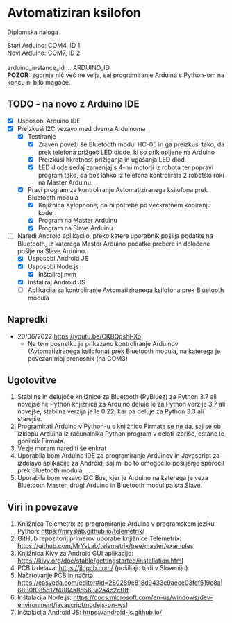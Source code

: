 # Avtomatiziran ksilofon
 Diplomska naloga
 
 Stari Arduino: COM4, ID 1 <br>
 Novi Arduino: COM7, ID 2 <br>
 <br>
 arduino_instance_id ... ARDUINO_ID <br>
 **POZOR:** zgornje nič več ne velja, saj programiranje Arduina s Python-om na koncu ni bilo mogoče.
 <br>
 
## TODO - na novo z Arduino IDE
- [x] Usposobi Arduino IDE
- [x] Preizkusi I2C vezavo med dvema Arduinoma
  - [x] Testiranje 
    - [x] Zraven poveži še Bluetooth modul HC-05 in ga preizkusi tako, da prek telefona prižgeš LED diode, ki so priklopljene na Arduino
    - [x] Preizkusi hkratnost prižiganja in ugašanja LED diod
    - [x] LED diode sedaj zamenjaj s 4-mi motorji iz robota ter popravi program tako, da boš lahko iz telefona kontrolirala 2 robotski roki na Master Arduinu.
  - [x] Pravi program za kontroliranje Avtomatiziranega ksilofona prek Bluetooth modula
    - [x] Knjižnica Xylophone; da ni potrebe po večkratnem kopiranju kode
    - [x] Program na Master Arduinu
    - [x] Program na Slave Arduinu 
- [ ] Naredi Android aplikacijo, preko katere uporabnik pošilja podatke na Bluetooth, iz katerega Master Arduino podatke prebere in določene pošlje na Slave Arduino.
  - [x] Usposobi Android JS
  - [x] Usposobi Node.js
    - [x] Inštaliraj nvm
  - [x] Inštaliraj Android JS
  - [ ] Aplikacija za kontroliranje Avtomatiziranega ksilofona prek Bluetooth modula

## Napredki
- 20/06/2022 https://youtu.be/CKBQpshl-Xo
  - Na tem posnetku je prikazano kontroliranje Arduinov (Avtomatiziranega ksilofona) prek Bluetooth modula, na katerega je povezan moj prenosnik (na COM3) 

## Ugotovitve
1. Stabilne in delujoče knjižnice za Bluetooth (PyBluez) za Python 3.7 ali novejše ni; Python knjižnica za Arduino deluje le za Python verzije 3.7 ali novejše, stabilna verzija je le 0.22, kar pa deluje za Python 3.3 ali starejše.
2. Programirati Arduino v Python-u s knjižnico Firmata se ne da, saj se ob izklopu Arduina iz računalnika Python program v celoti izbriše, ostane le gonilnik Firmata.
3. Vezje moram narediti še enkrat
4. Uporabila bom Arduino IDE za programiranje Arduinov in Javascript za izdelavo aplikacije za Android, saj mi bo to omogočilo pošiljanje sporočil prek Bluetooth modula
5. Uporabila bom vezavo I2C Bus, kjer je Arduino na katerega je veza Bluetooth Master, drugi Arduino in Bluetooth modul pa sta Slave.
 
## Viri in povezave
1. Knjižnica Telemetrix za programiranje Arduina v programskem jeziku Python: https://mryslab.github.io/telemetrix/
2. GitHub repozitorij primerov uporabe knjižnice Telemetrix: https://github.com/MrYsLab/telemetrix/tree/master/examples
3. Knjižnica Kivy za Android GUI aplikacijo: https://kivy.org/doc/stable/gettingstarted/installation.html
4. PCB izdelava: https://jlcpcb.com/ (pošiljajo tudi v Slovenijo)
5. Načrtovanje PCB in načrta: https://easyeda.com/editor#id=280289e818d9433c9aece03fcf519e8a|6830f085d17f4884a8d563e2a4c2cf8f
6. Inštalacija Node.js: https://docs.microsoft.com/en-us/windows/dev-environment/javascript/nodejs-on-wsl
7. Inštalacija Android JS: https://android-js.github.io/
